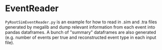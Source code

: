 # EventReader
`PyRootSimEventReader.py` is an example for how to read in .sim and .tra files generated by megalib and dump relevant information from each event into pandas dataframes. A bunch of "summary" dataframes are also generated (e.g. number of events per true and reconstructed event type in each input file).


